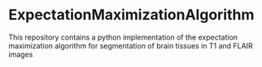 # ExpectationMaximizationAlgorithm
This repository contains a python implementation of the expectation maximization algorithm for segmentation of brain tissues in T1 and FLAIR images

